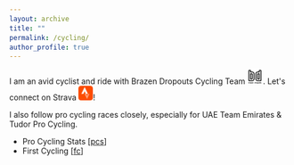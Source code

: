 ```yaml
---
layout: archive
title: ""
permalink: /cycling/
author_profile: true
---
```


I am an avid cyclist and ride with Brazen Dropouts Cycling Team <a href="https://www.brazendropouts.org/" target="_blank"><img src="/images/BD.png" alt="9" width="28" /></a>. Let's connect on Strava <a href="https://www.strava.com/athletes/erichsienchenchu" target="_blank"><img src="/images/24.png" alt="9" width="26" /></a>!

I also follow pro cycling races closely, especially for UAE Team Emirates & Tudor Pro Cycling.

* Pro Cycling Stats [<a href="https://www.procyclingstats.com/index.php" target="_blank">pcs</a>]
* First Cycling [<a href="https://firstcycling.com/" target="_blank">fc</a>]


